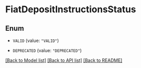 # FiatDepositInstructionsStatus

## Enum


* `VALID` (value: `"VALID"`)

* `DEPRECATED` (value: `"DEPRECATED"`)


[[Back to Model list]](../README.md#documentation-for-models) [[Back to API list]](../README.md#documentation-for-api-endpoints) [[Back to README]](../README.md)


